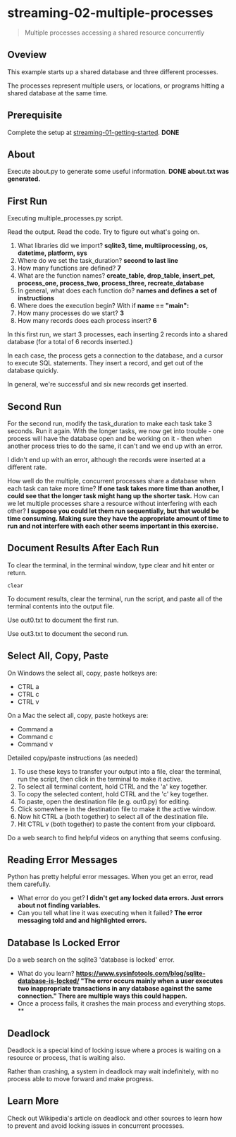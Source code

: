 # streaming-02-multiple-processes

> Multiple processes accessing a shared resource concurrently

## Oveview

This example starts up a shared database and three different processes.

The processes represent multiple users, or locations, or programs 
hitting a shared database at the same time. 

## Prerequisite

Complete the setup at [streaming-01-getting-started](https://github.com/denisecase/streaming-01-getting-started).
**DONE**

## About

Execute about.py to generate some useful information.
**DONE  about.txt was generated.**

## First Run

Executing multiple_processes.py script.

Read the output. Read the code. 
Try to figure out what's going on. 

1. What libraries did we import? **sqlite3, time, multiiprocessing, os, datetime, platform, sys**
1. Where do we set the task_duration?  **second to last line**
1. How many functions are defined? **7**
1. What are the function names? **create_table, drop_table, insert_pet, process_one, process_two, process_three, recreate_database**
1. In general, what does each function do? **names and defines a set of instructions**
1. Where does the execution begin? With if **__name__ == "__main__":**
1. How many processes do we start?  **3**
1. How many records does each process insert?  **6**

In this first run, we start 3 processes, 
each inserting 2 records into a shared database 
(for a total of 6 records inserted.)

In each case, the process gets a connection to the database, 
and a cursor to execute SQL statements.
They insert a record, and get out of the database quickly.

In general, we're successful and six new records get inserted. 

## Second Run

For the second run, modify the task_duration to make each task take 3 seconds. Run it again. 
With the longer tasks, we now get into trouble - 
one process will have the database open and be working on it - 
then when another process tries to do the same, it can't and 
we end up with an error. 

I didn't end up with an error, although the records were inserted at a different rate.

How well do the multiple, concurrent processes share a database when each task can take more time?
**If one task takes more time than another, I could see that the longer task might hang up the shorter task.**
How can we let multiple processes share a resource without interfering with each other?
  **I suppose you could let them run sequentially, but that would be time consuming.  Making sure they have the appropriate amount of time to run and not interfere with each other seems important in this exercise.**

## Document Results After Each Run

To clear the terminal, in the terminal window, type clear and hit enter or return. 

`clear`

To document results, clear the terminal, run the script, and paste all of the terminal contents into the output file.

Use out0.txt to document the first run. 

Use out3.txt to document the second run.

## Select All, Copy, Paste

On Windows the select all, copy, paste hotkeys are:

- CTRL a 
- CTRL c 
- CTRL v 

On a Mac the select all, copy, paste hotkeys are:

- Command a
- Command c
- Command v

Detailed copy/paste instructions (as needed)

1. To use these keys to transfer your output into a file, 
clear the terminal, run the script, then click in the terminal to make it active.
1. To select all terminal content, hold CTRL and the 'a' key together. 
1. To copy the selected content, hold CTRL and the 'c' key together. 
1. To paste, open the destination file (e.g. out0.py) for editing.
1. Click somewhere in the destination file to make it the active window.
1. Now hit CTRL a (both together) to select all of the destination file.
1. Hit CTRL v (both together) to paste the content from your clipboard.

Do a web search to find helpful videos on anything that seems confusing. 

## Reading Error Messages

Python has pretty helpful error messages. 
When you get an error, read them carefully. 

- What error do you get?  **I didn't get any locked data errors.  Just errors about not finding variables.**
- Can you tell what line it was executing when it failed?  **The error messaging told and and highlighted errors.**


## Database Is Locked Error

Do a web search on the sqlite3 'database is locked' error.

- What do you learn?  **https://www.sysinfotools.com/blog/sqlite-database-is-locked/  "The error occurs mainly when a user executes two inappropriate transactions in any database against the same connection."  There are multiple ways this could happen.**
- Once a process fails, it crashes the main process and everything stops. **

## Deadlock

Deadlock is a special kind of locking issue where a proces 
is waiting on a resource or process, that is waiting also. 

Rather than crashing, a system in deadlock may wait indefinitely, 
with no process able to move forward and make progress.

## Learn More

Check out Wikipedia's article on deadlock and other sources to learn how to prevent and avoid locking issues in concurrent processes. 

